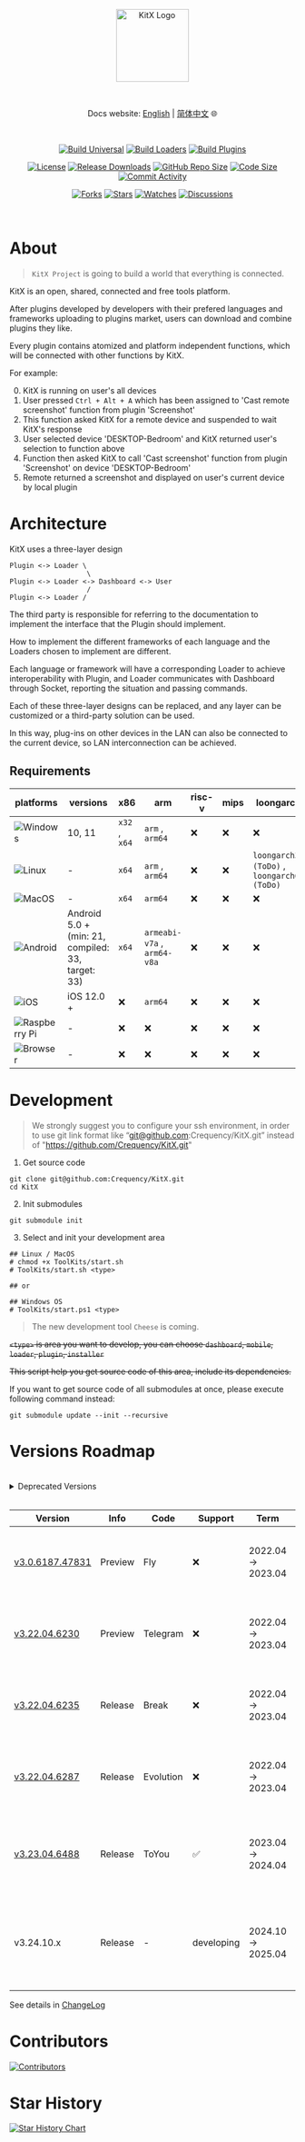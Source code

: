 
<p align="center">
  <a href="https://kitx.apps.catrol.cn/" target="_blank" rel="noopener noreferrer">
    <img width="128" src="https://github.com/Crequency/KitX/assets/50760269/d2f5ee3b-5e01-49d7-ae69-19318a74b8c2" alt="KitX Logo">
  </a>
</p>

<br>

<p align="center">
  Docs website: <a href="https://kitx.docs.catrol.cn/en/">English</a> | <a href="https://kitx.docs.catrol.cn/">简体中文</a>
  🌐
</p>

<br>

<p align="center">
  <a href="https://github.com/Crequency/KitX/actions/workflows/build.yml"><img src="https://img.shields.io/github/actions/workflow/status/Crequency/KitX/build.yml?branch=main&label=Build%20Universal" alt="Build Universal"></a>
  <a href="https://github.com/Crequency/KitX/actions/workflows/build-loaders.yml"><img src="https://img.shields.io/github/actions/workflow/status/Crequency/KitX/build-loaders.yml?branch=main&label=Build%20Loaders" alt="Build Loaders"></a>
  <a href="https://github.com/Crequency/KitX/actions/workflows/build-plugins.yml"><img src="https://img.shields.io/github/actions/workflow/status/Crequency/KitX/build-plugins.yml?branch=main&label=Build%20Plugins" alt="Build Plugins"></a>
</p>

<p align="center">
  <a href="./LICENSE"><img src="https://img.shields.io/github/license/Crequency/KitX" alt="License"></a>
  <a href="https://github.com/Crequency/KitX/releases"><img src="https://img.shields.io/github/downloads/Crequency/KitX/total?color=%239F7AEA" alt="Release Downloads"></a>
  <a href="#"><img src="https://img.shields.io/github/repo-size/Crequency/KitX?color=%234682B4" alt="GitHub Repo Size"></a>
  <a href="#"><img src="https://img.shields.io/github/languages/code-size/Crequency/KitX" alt="Code Size"></a>
  <a href="https://github.com/Crequency/KitX/commits/"><img src="https://img.shields.io/github/commit-activity/m/Crequency/KitX" alt="Commit Activity"></a>
</p>

<p align="center">
  <a href="https://github.com/Crequency/KitX/network/members"><img src="https://img.shields.io/github/forks/Crequency/KitX?style=social" alt="Forks"></a>
  <a href="https://github.com/Crequency/KitX/stargazers"><img src="https://img.shields.io/github/stars/Crequency/KitX?style=social" alt="Stars"></a>
  <a href="https://github.com/Crequency/KitX/watchers"><img src="https://img.shields.io/github/watchers/Crequency/KitX?style=social" alt="Watches"></a>
  <a href="https://github.com/Crequency/KitX/discussions"><img src="https://img.shields.io/github/discussions/Crequency/KitX?style=social" alt="Discussions"></a>
</p>

<br>

<!--

![ScreenShot of About View](https://raw.githubusercontent.com/Dynesshely/SmallStorge/master/Crequency-KitX/screenshot_about.png)

<br>

<details>
<summary>More Screenshots</summary>

<br>

![ScreenShot of About View](https://raw.githubusercontent.com/Dynesshely/SmallStorge/master/Crequency-KitX/screenshot_plugins.png)
![ScreenShot of About View](https://raw.githubusercontent.com/Dynesshely/SmallStorge/master/Crequency-KitX/screenshot_devices.png)
![ScreenShot of About View](https://raw.githubusercontent.com/Dynesshely/SmallStorge/master/Crequency-KitX/screenshot_update.png)

</details>

<br>

-->

# About

> `KitX Project` is going to build a world that everything is connected.

KitX is an open, shared, connected and free tools platform.

After plugins developed by developers with their prefered languages and frameworks uploading to plugins market, users can download and combine plugins they like.

Every plugin contains atomized and platform independent functions, which will be connected with other functions by KitX.

For example:

0. KitX is running on user's all devices
1. User pressed `Ctrl + Alt + A` which has been assigned to 'Cast remote screenshot' function from plugin 'Screenshot'
2. This function asked KitX for a remote device and suspended to wait KitX's response
3. User selected device 'DESKTOP-Bedroom' and KitX returned user's selection to function above
4. Function then asked KitX to call 'Cast screenshot' function from plugin 'Screenshot' on device 'DESKTOP-Bedroom'
5. Remote returned a screenshot and displayed on user's current device by local plugin

# Architecture

KitX uses a three-layer design

```plaintext
Plugin <-> Loader \
                   \
Plugin <-> Loader <-> Dashboard <-> User
                   /
Plugin <-> Loader /
```

The third party is responsible for referring to the documentation to implement the interface that the Plugin should implement.

How to implement the different frameworks of each language and the Loaders chosen to implement are different.

Each language or framework will have a corresponding Loader to achieve interoperability with Plugin, and Loader communicates with Dashboard through Socket, reporting the situation and passing commands.

Each of these three-layer designs can be replaced, and any layer can be customized or a third-party solution can be used.

In this way, plug-ins on other devices in the LAN can also be connected to the current device, so LAN interconnection can be achieved.

## Requirements

| platforms                                                                                 | versions                                          | x86           | arm                         | risc-v | mips | loongarch                                   |
|-------------------------------------------------------------------------------------------|---------------------------------------------------|---------------|-----------------------------|--------|------|---------------------------------------------|
| ![Windows](https://img.shields.io/badge/Windows-0078D6?logo=windows&logoColor=white)      | 10, 11                                            | `x32` , `x64` | `arm` , `arm64`             | :x:    | :x:  | :x:                                         |
| ![Linux](https://img.shields.io/badge/Linux-FCC624?logo=linux&logoColor=black)            | -                                                 | `x64`         | `arm` , `arm64`             | :x:    | :x:  | `loongarch32 (ToDo)` , `loongarch64 (ToDo)` |
| ![MacOS](https://img.shields.io/badge/mac%20os-000000?logo=macos&logoColor=F0F0F0)        | -                                                 | `x64`         | `arm64`                     | :x:    | :x:  | :x:                                         |
| ![Android](https://img.shields.io/badge/Android-3DDC84?logo=android&logoColor=white)      | Android 5.0 + (min: 21, compiled: 33, target: 33) | `x64`         | `armeabi-v7a` , `arm64-v8a` | :x:    | :x:  | :x:                                         |
| ![iOS](https://img.shields.io/badge/iOS-000000?logo=ios&logoColor=white)                  | iOS 12.0 +                                        | :x:           | `arm64`                     | :x:    | :x:  | :x:                                         |
| ![Raspberry Pi](https://img.shields.io/badge/-RaspberryPi-C51A4A?logo=Raspberry-Pi)       | -                                                 | :x:           | :x:                         | :x:    | :x:  | :x:                                         |
| ![Browser](https://img.shields.io/badge/Browser-4285F4?logo=GoogleChrome&logoColor=white) | -                                                 | :x:           | :x:                         | :x:    | :x:  | :x:                                         |

# Development

> We strongly suggest you to configure your ssh environment,
> in order to use git link format like “git@github.com:Crequency/KitX.git”
> instead of "https://github.com/Crequency/KitX.git"

1. Get source code

```shell
git clone git@github.com:Crequency/KitX.git
cd KitX
```

2. Init submodules

```shell
git submodule init
```

3. Select and init your development area

```shell
## Linux / MacOS
# chmod +x ToolKits/start.sh
# ToolKits/start.sh <type>

## or

## Windows OS
# ToolKits/start.ps1 <type>
```

> The new development tool `Cheese` is coming.

~~`<type>` is area you want to develop, you can choose `dashboard`, `mobile`, `loader`, `plugin`, `installer`~~

~~This script help you get source code of this area, include its dependencies.~~

If you want to get source code of all submodules at once, please execute following command instead:

```shell
git submodule update --init --recursive
```

# Versions Roadmap

<br>

<details>
<summary>Deprecated Versions</summary>

<br>

| Version                                                                 | Info    | Code                     | Support | Term                     | Require            | Runs on                                                                              |
|-------------------------------------------------------------------------|---------|--------------------------|---------|--------------------------|--------------------|--------------------------------------------------------------------------------------|
| Beta_10016                                                              | Beta    | This version has no code | :x:     | This version has no term | .Net Framework 4.8 | ![Windows](https://img.shields.io/badge/Windows-0078D6?logo=windows&logoColor=white) |
| Beta_10213                                                              | Beta    | This version has no code | :x:     | This version has no term | .Net Framework 4.8 | ![Windows](https://img.shields.io/badge/Windows-0078D6?logo=windows&logoColor=white) |
| Beta_10235                                                              | Beta    | This version has no code | :x:     | This version has no term | .Net Framework 4.8 | ![Windows](https://img.shields.io/badge/Windows-0078D6?logo=windows&logoColor=white) |
| [v1.0.0](https://github.com/Crequency/KitX/releases/tag/v1.0.0)         | Release | This version has no code | :x:     | This version has no term | .Net Framework 4.8 | ![Windows](https://img.shields.io/badge/Windows-0078D6?logo=windows&logoColor=white) |
| [v1.0.4](https://github.com/Crequency/KitX/releases/tag/v1.0.4)         | Release | This version has no code | :x:     | This version has no term | .Net Framework 4.8 | ![Windows](https://img.shields.io/badge/Windows-0078D6?logo=windows&logoColor=white) |
| [v1.0.5](https://github.com/Crequency/KitX/releases/tag/v1.0.5)         | Release | This version has no code | :x:     | This version has no term | .Net Framework 4.8 | ![Windows](https://img.shields.io/badge/Windows-0078D6?logo=windows&logoColor=white) |
| [v1.1.0](https://github.com/Crequency/KitX/releases/tag/v1.1.0)         | Release | This version has no code | :x:     | This version has no term | .Net Framework 4.8 | ![Windows](https://img.shields.io/badge/Windows-0078D6?logo=windows&logoColor=white) |
| [v1.1.1](https://github.com/Crequency/KitX/releases/tag/v1.1.1-v1.1.5)  | Release | This version has no code | :x:     | This version has no term | .Net Framework 4.8 | ![Windows](https://img.shields.io/badge/Windows-0078D6?logo=windows&logoColor=white) |
| [v1.1.2](https://github.com/Crequency/KitX/releases/tag/v1.1.1-v1.1.5)  | Release | This version has no code | :x:     | This version has no term | .Net Framework 4.8 | ![Windows](https://img.shields.io/badge/Windows-0078D6?logo=windows&logoColor=white) |
| [v1.1.4](https://github.com/Crequency/KitX/releases/tag/v1.1.1-v1.1.5)  | Release | This version has no code | :x:     | This version has no term | .Net Framework 4.8 | ![Windows](https://img.shields.io/badge/Windows-0078D6?logo=windows&logoColor=white) |
| [v1.1.5](https://github.com/Crequency/KitX/releases/tag/v1.1.1-v1.1.5)  | Release | This version has no code | :x:     | This version has no term | .Net Framework 4.8 | ![Windows](https://img.shields.io/badge/Windows-0078D6?logo=windows&logoColor=white) |
| [v1.2.0](https://github.com/Crequency/KitX/releases/tag/v1.2.0)         | Release | This version has no code | :x:     | This version has no term | .Net Framework 4.8 | ![Windows](https://img.shields.io/badge/Windows-0078D6?logo=windows&logoColor=white) |
| [v1.2.1](https://github.com/Crequency/KitX/releases/tag/v1.2.1)         | Release | This version has no code | :x:     | This version has no term | .Net Framework 4.8 | ![Windows](https://img.shields.io/badge/Windows-0078D6?logo=windows&logoColor=white) |
| [v1.2.2](https://github.com/Crequency/KitX/releases/tag/v1.2.2)         | Release | This version has no code | :x:     | This version has no term | .Net Framework 4.8 | ![Windows](https://img.shields.io/badge/Windows-0078D6?logo=windows&logoColor=white) |
| [v1.2.4](https://github.com/Crequency/KitX/releases/tag/v1.2.4-preview) | Preview | This version has no code | :x:     | This version has no term | .Net Framework 4.8 | ![Windows](https://img.shields.io/badge/Windows-0078D6?logo=windows&logoColor=white) |
| [v1.2.4](https://github.com/Crequency/KitX/releases/tag/v1.2.4)         | Release | This version has no code | :x:     | This version has no term | .Net Framework 4.8 | ![Windows](https://img.shields.io/badge/Windows-0078D6?logo=windows&logoColor=white) |
| [v1.2.5](https://github.com/Crequency/KitX/releases/tag/v1.2.5)         | Release | This version has no code | :x:     | This version has no term | .Net Framework 4.8 | ![Windows](https://img.shields.io/badge/Windows-0078D6?logo=windows&logoColor=white) |
| [v1.2.6](https://github.com/Crequency/KitX/releases/tag/v1.2.6)         | Release | This version has no code | :x:     | This version has no term | .Net Framework 4.8 | ![Windows](https://img.shields.io/badge/Windows-0078D6?logo=windows&logoColor=white) |
| [v1.2.7](https://github.com/Crequency/KitX/releases/tag/v1.2.7)         | Release | This version has no code | :x:     | This version has no term | .Net Framework 4.8 | ![Windows](https://img.shields.io/badge/Windows-0078D6?logo=windows&logoColor=white) |
| [v2.0.0](https://github.com/Crequency/KitX/releases/tag/v2.0.0)         | Release | This version has no code | :x:     | This version has no term | .Net Framework 4.8 | ![Windows](https://img.shields.io/badge/Windows-0078D6?logo=windows&logoColor=white) |
| [v2.0.1](https://github.com/Crequency/KitX/releases/tag/v2.0.1)         | Release | This version has no code | :x:     | This version has no term | .Net Framework 4.8 | ![Windows](https://img.shields.io/badge/Windows-0078D6?logo=windows&logoColor=white) |
| [v2.0.2](https://github.com/Crequency/KitX/releases/tag/v2.0.2)         | Release | This version has no code | :x:     | This version has no term | .Net Framework 4.8 | ![Windows](https://img.shields.io/badge/Windows-0078D6?logo=windows&logoColor=white) |
| [v2.0.3](https://github.com/Crequency/KitX/releases/tag/v2.0.3)         | Release | This version has no code | :x:     | This version has no term | .Net Framework 4.8 | ![Windows](https://img.shields.io/badge/Windows-0078D6?logo=windows&logoColor=white) |
| [v2.0.4](https://github.com/Crequency/KitX/releases/tag/v2.0.4)         | Release | This version has no code | :x:     | This version has no term | .Net Framework 4.8 | ![Windows](https://img.shields.io/badge/Windows-0078D6?logo=windows&logoColor=white) |
| [v2.0.5](https://github.com/Crequency/KitX/releases/tag/v2.0.5-preview) | Preview | This version has no code | :x:     | This version has no term | .Net Framework 4.8 | ![Windows](https://img.shields.io/badge/Windows-0078D6?logo=windows&logoColor=white) |

</details>

<br>

| Version                                                                           | Info    | Code      | Support            | Term               | Require                                                       | Runs on                                                                                                                                                                                                                                                                                                                                                                                                                                                                                                                                                                                            |
|-----------------------------------------------------------------------------------|---------|-----------|--------------------|--------------------|---------------------------------------------------------------|----------------------------------------------------------------------------------------------------------------------------------------------------------------------------------------------------------------------------------------------------------------------------------------------------------------------------------------------------------------------------------------------------------------------------------------------------------------------------------------------------------------------------------------------------------------------------------------------------|
| [v3.0.6187.47831](https://github.com/Crequency/KitX/releases/tag/v3.0.6187.47831) | Preview | Fly       | :x:                | 2022.04 -> 2023.04 | `Desktop`: .Net 6 (Also Self-Contained) <br> `Mobile`: Native | ![Windows](https://img.shields.io/badge/Windows-0078D6?logo=windows&logoColor=white) ![Linux](https://img.shields.io/badge/Linux-FCC624?logo=linux&logoColor=black) ![MacOS](https://img.shields.io/badge/mac%20os-000000?logo=macos&logoColor=F0F0F0)                                                                                                                                                                                                                                                                                                                                             |
| [v3.22.04.6230](https://github.com/Crequency/KitX/releases/tag/v3.22.04.6230)     | Preview | Telegram  | :x:                | 2022.04 -> 2023.04 | `Desktop`: .Net 6 (Also Self-Contained) <br> `Mobile`: Native | ![Windows](https://img.shields.io/badge/Windows-0078D6?logo=windows&logoColor=white) ![Linux](https://img.shields.io/badge/Linux-FCC624?logo=linux&logoColor=black) ![MacOS](https://img.shields.io/badge/mac%20os-000000?logo=macos&logoColor=F0F0F0)                                                                                                                                                                                                                                                                                                                                             |
| [v3.22.04.6235](https://github.com/Crequency/KitX/releases/tag/v3.22.04.6235)     | Release | Break     | :x:                | 2022.04 -> 2023.04 | `Desktop`: .Net 6 (Also Self-Contained) <br> `Mobile`: Native | ![Windows](https://img.shields.io/badge/Windows-0078D6?logo=windows&logoColor=white) ![Linux](https://img.shields.io/badge/Linux-FCC624?logo=linux&logoColor=black) ![MacOS](https://img.shields.io/badge/mac%20os-000000?logo=macos&logoColor=F0F0F0)                                                                                                                                                                                                                                                                                                                                             |
| [v3.22.04.6287](https://github.com/Crequency/KitX/releases/tag/v3.22.04.6287)     | Release | Evolution | :x:                | 2022.04 -> 2023.04 | `Desktop`: .Net 6 (Also Self-Contained) <br> `Mobile`: Native | ![Windows](https://img.shields.io/badge/Windows-0078D6?logo=windows&logoColor=white) ![Linux](https://img.shields.io/badge/Linux-FCC624?logo=linux&logoColor=black) ![MacOS](https://img.shields.io/badge/mac%20os-000000?logo=macos&logoColor=F0F0F0)                                                                                                                                                                                                                                                                                                                                             |
| [v3.23.04.6488](https://github.com/Crequency/KitX/releases/tag/v3.23.04.6488)     | Release | ToYou     | :white_check_mark: | 2023.04 -> 2024.04 | `Desktop`: .Net 6 (Also Self-Contained) <br> `Mobile`: Native | ![Windows](https://img.shields.io/badge/Windows-0078D6?logo=windows&logoColor=white) ![Linux](https://img.shields.io/badge/Linux-FCC624?logo=linux&logoColor=black) ![MacOS](https://img.shields.io/badge/mac%20os-000000?logo=macos&logoColor=F0F0F0) ![Android](https://img.shields.io/badge/Android-3DDC84?logo=android&logoColor=white) ![Raspberry Pi](https://img.shields.io/badge/-RaspberryPi-C51A4A?logo=Raspberry-Pi)                                                                                                                                                                    |
| v3.24.10.x                                                                        | Release | -         | developing         | 2024.10 -> 2025.04 | `Desktop`: .Net 8 (Also Self-Contained) <br> `Mobile`: Native | ![Windows](https://img.shields.io/badge/Windows-0078D6?logo=windows&logoColor=white) ![Linux](https://img.shields.io/badge/Linux-FCC624?logo=linux&logoColor=black) ![MacOS](https://img.shields.io/badge/mac%20os-000000?logo=macos&logoColor=F0F0F0) ![Android](https://img.shields.io/badge/Android-3DDC84?logo=android&logoColor=white) ![iOS](https://img.shields.io/badge/iOS-000000?logo=ios&logoColor=white) ![Raspberry Pi](https://img.shields.io/badge/-RaspberryPi-C51A4A?logo=Raspberry-Pi) |

See details in [ChangeLog](./ChangeLog.md)

# Contributors

[![Contributors](https://contrib.rocks/image?repo=Crequency/KitX)](https://github.com/Crequency/KitX/graphs/contributors)

# Star History

[![Star History Chart](https://api.star-history.com/svg?repos=Crequency/KitX&type=Timeline)](https://star-history.com/#Crequency/KitX&Timeline)
